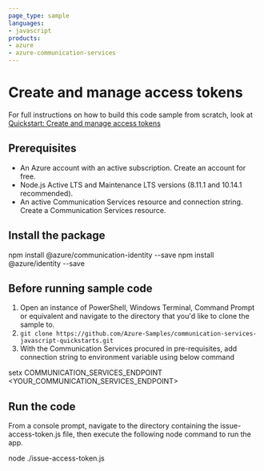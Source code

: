 ```yaml
---
page_type: sample
languages:
- javascript
products:
- azure
- azure-communication-services
---
```


# Create and manage access tokens

For full instructions on how to build this code sample from scratch, look at [Quickstart: Create and manage access tokens](https://docs.microsoft.com/azure/communication-services/quickstarts/access-tokens?pivots=programming-language-javascript)

## Prerequisites

- An Azure account with an active subscription. Create an account for free.
- Node.js Active LTS and Maintenance LTS versions (8.11.1 and 10.14.1 recommended).
- An active Communication Services resource and connection string. Create a Communication Services resource.

## Install the package

npm install @azure/communication-identity --save
npm install @azure/identity --save

## Before running sample code

1. Open an instance of PowerShell, Windows Terminal, Command Prompt or equivalent and navigate to the directory that you'd like to clone the sample to.
2. `git clone https://github.com/Azure-Samples/communication-services-javascript-quickstarts.git`
3. With the Communication Services procured in pre-requisites, add connection string to environment variable using below command

setx COMMUNICATION_SERVICES_ENDPOINT <YOUR_COMMUNICATION_SERVICES_ENDPOINT>

## Run the code

From a console prompt, navigate to the directory containing the issue-access-token.js file, then execute the following node command to run the app.

node ./issue-access-token.js